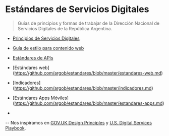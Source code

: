 ﻿# Estándares de Servicios Digitales

> Guías de principios y formas de trabajar de la Dirección Nacional de Servicios Digitales de la República Argentina.

* [Principios de Servicios Digitales](principios.md)

* [Guía de estilo para contenido web](contenido-web.md)

* [Estándares de APIs](estandares-apis.md)

* [Estándares web] (https://github.com/argob/estandares/blob/master/estandares-web.md)

* [Indicadores] (https://github.com/argob/estandares/blob/master/indicadores.md)

* [Estándares Apps Móviles] (https://github.com/argob/estandares/blob/master/estandares-apps.md)

* 

--
Nos inspiramos en [GOV.UK Design Principles](https://www.gov.uk/design-principles) y [U.S. Digital Services Playbook](https://playbook.cio.gov/).
